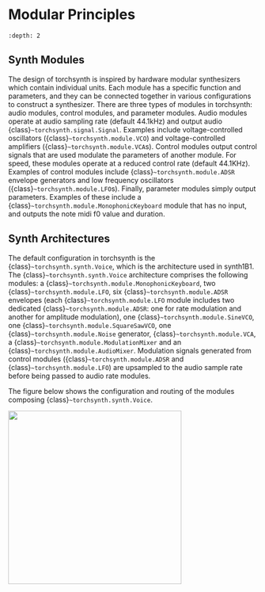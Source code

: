 Modular Principles
==================

```{contents}
:depth: 2
```

## Synth Modules

The design of torchsynth is inspired by hardware modular synthesizers
which contain individual units. Each module has a specific function
and parameters, and they can be connected together in various
configurations to construct a synthesizer. There are three types
of modules in torchsynth: audio modules, control modules, and
parameter modules. Audio modules operate at audio sampling rate
(default 44.1kHz) and output audio {class}`~torchsynth.signal.Signal`.
Examples include voltage-controlled oscillators
({class}`~torchsynth.module.VCO`)
and voltage-controlled amplifiers
({class}`~torchsynth.module.VCA`s).  Control modules output control
signals that are used modulate the parameters of another module.
For speed, these modules operate at a reduced control rate (default
44.1KHz). Examples of control modules include
{class}`~torchsynth.module.ADSR` envelope generators and low frequency
oscillators ({class}`~torchsynth.module.LFO`s).  Finally, parameter
modules simply output parameters. Examples of these include a
{class}`~torchsynth.module.MonophonicKeyboard` module that has no
input, and outputs the note midi f0 value and duration.


## Synth Architectures

The default configuration in torchsynth is the
{class}`~torchsynth.synth.Voice`, which is the architecture used
in synth1B1. The {class}`~torchsynth.synth.Voice` architecture
comprises the following modules: a
{class}`~torchsynth.module.MonophonicKeyboard`, two
{class}`~torchsynth.module.LFO`, six {class}`~torchsynth.module.ADSR`
envelopes (each {class}`~torchsynth.module.LFO` module includes two
dedicated {class}`~torchsynth.module.ADSR`: one for rate modulation
and another for amplitude modulation), one
{class}`~torchsynth.module.SineVCO`, one
{class}`~torchsynth.module.SquareSawVCO`, one
{class}`~torchsynth.module.Noise` generator,
{class}`~torchsynth.module.VCA`, a
{class}`~torchsynth.module.ModulationMixer` and an
{class}`~torchsynth.module.AudioMixer`. Modulation signals generated
from control modules ({class}`~torchsynth.module.ADSR` and
{class}`~torchsynth.module.LFO`) are upsampled to the audio sample
rate before being passed to audio rate modules.

The figure below shows the configuration and
routing of the modules composing {class}`~torchsynth.synth.Voice`.

<img width="350px" src="../_static/images/Voice-diagram.svg">
